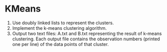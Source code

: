 # KMeans

1. Use doubly linked lists to represent the clusters.
2. Implement the k-means clustering algorithm.
3.  Output two text files: A.txt and B.txt representing the result of k-means clustering.
Each output file contains the observation numbers (printed one per line) of the data
points of that cluster.
